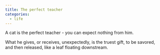 ```yaml
---
title: The perfect teacher
categories:
  - life
---
```


A cat
is the perfect teacher -
you can expect nothing from him.

What he gives,
or receives,
unexpectedly,
is the truest gift,
to be savored,
and then released,
like a leaf
floating
downstream.
